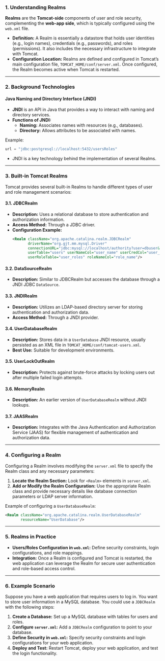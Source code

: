 
### 1. Understanding Realms

**Realms** are the **Tomcat-side** components of user and role security, complementing the **web-app side**, which is typically configured using the `web.xml` file.

- **Definition:** A Realm is essentially a datastore that holds user identities (e.g., login names), credentials (e.g., passwords), and roles (permissions). It also includes the necessary infrastructure to integrate with Tomcat.
- **Configuration Location:** Realms are defined and configured in Tomcat’s main configuration file, `TOMCAT_HOME/conf/server.xml`. Once configured, the Realm becomes active when Tomcat is restarted.

---

### 2. Background Technologies

#### Java Naming and Directory Interface (JNDI)
- **JNDI** is an API in Java that provides a way to interact with naming and directory services.
- **Functions of JNDI:**
  - **Naming:** Associates names with resources (e.g., databases).
  - **Directory:** Allows attributes to be associated with names.

Example: 
```java
url = "jdbc:postgresql://localhost:5432/usersRoles"
```

- JNDI is a key technology behind the implementation of several Realms.

---

### 3. Built-in Tomcat Realms

Tomcat provides several built-in Realms to handle different types of user and role management scenarios:

#### 3.1. JDBCRealm
- **Description:** Uses a relational database to store authentication and authorization information.
- **Access Method:** Through a JDBC driver.
- **Configuration Example:**
  ```xml
  <Realm className="org.apache.catalina.realm.JDBCRealm"
         driverName="org.gjt.mm.mysql.Driver"
         connectionURL="jdbc:mysql://localhost/authority?user=dbuser&amp;password=dbpass"
         userTable="users" userNameCol="user_name" userCredCol="user_pass"
         userRoleTable="user_roles" roleNameCol="role_name"/>
  ```

#### 3.2. DataSourceRealm
- **Description:** Similar to JDBCRealm but accesses the database through a JNDI JDBC `DataSource`.
  
#### 3.3. JNDIRealm
- **Description:** Utilizes an LDAP-based directory server for storing authentication and authorization data.
- **Access Method:** Through a JNDI provider.

#### 3.4. UserDatabaseRealm
- **Description:** Stores data in a `UserDatabase` JNDI resource, usually persisted as an XML file in `TOMCAT_HOME/conf/tomcat-users.xml`.
- **Best Use:** Suitable for development environments.
  
#### 3.5. UserLockOutRealm
- **Description:** Protects against brute-force attacks by locking users out after multiple failed login attempts.
  
#### 3.6. MemoryRealm
- **Description:** An earlier version of `UserDatabaseRealm` without JNDI lookups.

#### 3.7. JAASRealm
- **Description:** Integrates with the Java Authentication and Authorization Service (JAAS) for flexible management of authentication and authorization data.

---

### 4. Configuring a Realm

Configuring a Realm involves modifying the `server.xml` file to specify the Realm class and any necessary parameters:

1. **Locate the Realm Section:** Look for `<Realm>` elements in `server.xml`.
2. **Add or Modify the Realm Configuration:** Use the appropriate Realm class and provide necessary details like database connection parameters or LDAP server information.
   
Example of configuring a `UserDatabaseRealm`:
```xml
<Realm className="org.apache.catalina.realm.UserDatabaseRealm"
       resourceName="UserDatabase"/>
```

---

### 5. Realms in Practice

- **Users/Roles Configuration in `web.xml`:** Define security constraints, login configurations, and role mappings.
- **Integration:** Once a Realm is configured and Tomcat is restarted, the web application can leverage the Realm for secure user authentication and role-based access control.

---

### 6. Example Scenario

Suppose you have a web application that requires users to log in. You want to store user information in a MySQL database. You could use a `JDBCRealm` with the following steps:

1. **Create a Database:** Set up a MySQL database with tables for users and roles.
2. **Configure `server.xml`:** Add a `JDBCRealm` configuration to point to your database.
3. **Define Security in `web.xml`:** Specify security constraints and login configurations for your web application.
4. **Deploy and Test:** Restart Tomcat, deploy your web application, and test the login functionality.

